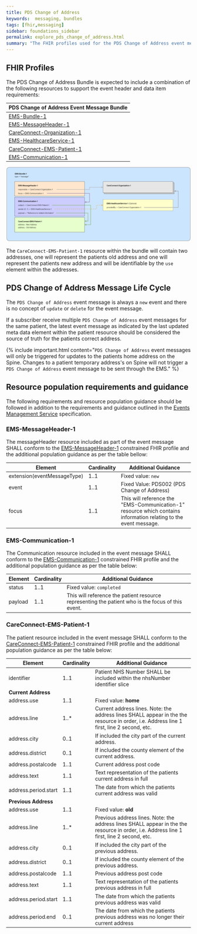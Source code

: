 ```yaml
---
title: PDS Change of Address 
keywords:  messaging, bundles
tags: [fhir,messaging]
sidebar: foundations_sidebar
permalink: explore_pds_change_of_address.html
summary: "The FHIR profiles used for the PDS Change of Address event message bundle"
---
```


## FHIR Profiles ##

The PDS Change of Address Bundle is expected to include a combination of the following resources to support the event header and data item requirements:

| PDS Change of Address Event Message Bundle |
|--------------------------------------------|
| [EMS-Bundle-1](https://fhir.nhs.uk/STU3/StructureDefinition/EMS-Bundle-1)                              |
| [EMS-MessageHeader-1](https://fhir.nhs.uk/STU3/StructureDefinition/EMS-MessageHeader-1) |
| [CareConnect-Organization-1](https://fhir.hl7.org.uk/STU3/StructureDefinition/CareConnect-Organization-1)                |
| [EMS-HealthcareService-1](https://fhir.nhs.uk/STU3/StructureDefinition/EMS-HealthcareService-1)                   |
| [CareConnect-EMS-Patient-1](https://fhir.nhs.uk/STU3/StructureDefinition/CareConnect-EMS-Patient-1)                     |
| [EMS-Communication-1](https://fhir.nhs.uk/STU3/StructureDefinition/EMS-Communication-1)                       |

<img src="images/explore/change_of_address_bundle.png" >

The `CareConnect-EMS-Patient-1` resource within the bundle will contain two addresses, one will represent the patients old address and one will represent the patients new address and will be identifiable by the `use` element within the addresses.


## PDS Change of Address Message Life Cycle ##

The `PDS Change of Address` event message is always a `new` event and there is no concept of `update` or `delete` for the event message.

If a subscriber receive multiple `PDS Change of Address` event messages for the same patient, the latest event message as indicated by the last updated meta data element within the patient resource should be considered the source of truth for the patients correct address.

{% include important.html content="`PDS Change of Address` event messages will only be triggered for updates to the patients home address on the Spine. Changes to a patient temporary address's on Spine will not trigger a `PDS Change of Address` event message to be sent through the EMS." %}



## Resource population requirements and guidance ##

The following requirements and resource population guidance should be followed in addition to the requirements and guidance outlined in the [Events Management Service](https://developer.nhs.uk/apis/ems-beta/explore_event_header_information.html) specification.


### EMS-MessageHeader-1

The messageHeader resource included as part of the event message SHALL conform to the [EMS-MessageHeader-1](https://fhir.nhs.uk/STU3/StructureDefinition/EMS-MessageHeader-1) constrained FHIR profile and the additional population guidance as per the table bellow:

| Element | Cardinality | Additional Guidance |
| --- | --- | --- |
| extension(eventMessageType) | 1..1 | Fixed value: `new` |
| event | 1..1 | Fixed Value: PDS002 (PDS Change of Address) |
| focus | 1..1 | This will reference the "EMS-Communication-1" resource which contains information relating to the event message. |


### EMS-Communication-1

The Communication resource included in the event message SHALL conform to the [EMS-Communication-1](https://fhir.nhs.uk/STU3/StructureDefinition/EMS-Communication-1) constrained FHIR profile and the additional population guidance as per the table below:

| Element | Cardinality | Additional Guidance |
| --- | --- | --- |
| status | 1..1 | Fixed value: `completed` |
| payload | 1..1 | This will reference the patient resource representing the patient who is the focus of this event. |


### CareConnect-EMS-Patient-1

The patient resource included in the event message SHALL conform to the [CareConnect-EMS-Patient-1](https://fhir.nhs.uk/STU3/StructureDefinition/CareConnect-EMS-Patient-1) constrained FHIR profile and the additional population guidance as per the table below:

| Element | Cardinality | Additional Guidance |
| --- | --- | --- |
| identifier | 1..1 | Patient NHS Number SHALL be included within the nhsNumber identifier slice |
| **Current Address** |
| address.use | 1..1 | Fixed value: **home** |
| address.line | 1..* | Current address lines. Note: the address lines SHALL appear in the the resource in order, i.e. Address line 1 first, line 2 second, etc. |
| address.city | 0..1 | If included the city part of the current address. |
| address.district | 0..1 | If included the county element of the current address. |
| address.postalcode | 1..1 | Current address post code |
| address.text | 1..1 | Text representation of the patients current address in full |
| address.period.start | 1..1 | The date from which the patients current address was valid |
| **Previous Address** |
| address.use | 1..1 | Fixed value: **old** |
| address.line | 1..* | Previous address lines. Note: the address lines SHALL appear in the the resource in order, i.e. Address line 1 first, line 2 second, etc. |
| address.city | 0..1 | If included the city part of the previous address. |
| address.district | 0..1 | If included the county element of the previous address. |
| address.postalcode | 1..1 | Previous address post code |
| address.text | 1..1 | Text representation of the patients previous address in full |
| address.period.start | 1..1 | The date from which the patients previous address was valid |
| address.period.end | 0..1 | The date from which the patients previous address was no longer their current address |

